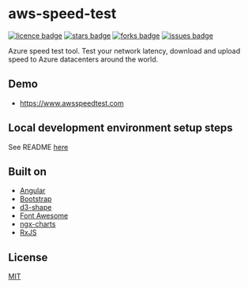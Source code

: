 # aws-speed-test

[![licence badge]][licence]
[![stars badge]][stars]
[![forks badge]][forks]
[![issues badge]][issues]

Azure speed test tool. Test your network latency, download and upload speed to Azure datacenters around the world.

## Demo

* <https://www.awsspeedtest.com>

## Local development environment setup steps

See README [here](ClientApp/README.md)

## Built on
* [Angular](https://github.com/angular/angular)
* [Bootstrap](https://github.com/twbs/bootstrap)
* [d3-shape](https://github.com/d3/d3-shape)
* [Font Awesome](https://github.com/FortAwesome/Font-Awesome)
* [ngx-charts](https://github.com/swimlane/ngx-charts)
* [RxJS](https://github.com/reactivex/rxjs)

## License

[MIT](/LICENSE)

[licence badge]:https://img.shields.io/badge/license-MIT-blue.svg
[stars badge]:https://img.shields.io/github/stars/blrchen/azure-speed-test.svg
[forks badge]:https://img.shields.io/github/forks/blrchen/azure-speed-test.svg
[issues badge]:https://img.shields.io/github/issues/blrchen/azure-speed-test.svg

[licence]:https://github.com/blrchen/azure-speed-test/blob/master/LICENSE
[stars]:https://github.com/blrchen/azure-speed-test/stargazers
[forks]:https://github.com/blrchen/azure-speed-test/network
[issues]:https://github.com/blrchen/azure-speed-test/issues
